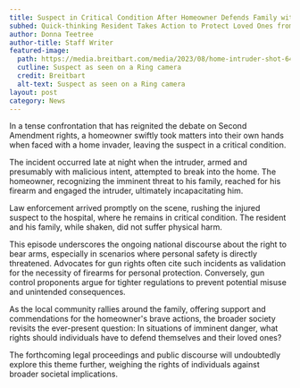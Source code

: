```yaml
---
title: Suspect in Critical Condition After Homeowner Defends Family with Firearm
subhed: Quick-thinking Resident Takes Action to Protect Loved Ones from Home Intruder
author: Donna Teetree
author-title: Staff Writer
featured-image: 
  path: https://media.breitbart.com/media/2023/08/home-intruder-shot-640x480.jpg
  cutline: Suspect as seen on a Ring camera
  credit: Breitbart
  alt-text: Suspect as seen on a Ring camera
layout: post
category: News
---
```


In a tense confrontation that has reignited the debate on Second Amendment rights, a homeowner swiftly took matters into their own hands when faced with a home invader, leaving the suspect in a critical condition.

The incident occurred late at night when the intruder, armed and presumably with malicious intent, attempted to break into the home. The homeowner, recognizing the imminent threat to his family, reached for his firearm and engaged the intruder, ultimately incapacitating him.

Law enforcement arrived promptly on the scene, rushing the injured suspect to the hospital, where he remains in critical condition. The resident and his family, while shaken, did not suffer physical harm.

This episode underscores the ongoing national discourse about the right to bear arms, especially in scenarios where personal safety is directly threatened. Advocates for gun rights often cite such incidents as validation for the necessity of firearms for personal protection. Conversely, gun control proponents argue for tighter regulations to prevent potential misuse and unintended consequences.

As the local community rallies around the family, offering support and commendations for the homeowner's brave actions, the broader society revisits the ever-present question: In situations of imminent danger, what rights should individuals have to defend themselves and their loved ones?

The forthcoming legal proceedings and public discourse will undoubtedly explore this theme further, weighing the rights of individuals against broader societal implications.
